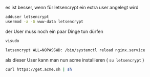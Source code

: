 es ist besser, wenn für letsencrypt ein extra user angelegt wird

```bash
adduser letsencrypt
usermod -a -G www-data letsencrypt
```

der User muss noch ein paar Dinge tun dürfen

```bash
visudo

letsencrypt ALL=NOPASSWD: /bin/systemctl reload nginx.service
```

als dieser User kann man nun acme installieren ( `su letsencrypt` )

```bash
curl https://get.acme.sh | sh
```
